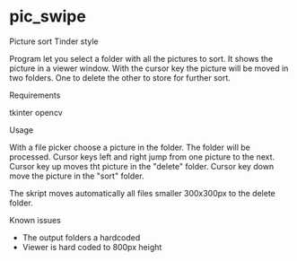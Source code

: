 # pic_swipe
Picture sort Tinder style

Program let you select a folder with all the pictures to sort. It shows the picture in a viewer window. With the cursor key the picture will be moved in two folders. One to delete the other to store for further sort.


Requirements

tkinter
opencv


Usage

With a file picker choose a picture in the folder. The folder will be processed.
Cursor keys left and right jump from one picture to the next.
Cursor key up moves tht picture in the "delete" folder.
Cursor key down move the picture in the "sort" folder.

The skript moves automatically all files smaller 300x300px to the delete folder.


Known issues
- The output folders a hardcoded
- Viewer is hard coded to 800px height
